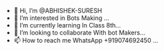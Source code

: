 - 👋 Hi, I’m @ABHISHEK-SURESH
- 👀 I’m interested in Bots Making ...
- 🌱 I’m currently learning In Class 8th...
- 💞️ I’m looking to collaborate With bot Makers...
- 📫 How to reach me WhatsApp +919074692450 ...

<!---
ABHISHEK-SER/ABHISHEK-SER is a ✨ special ✨ repository because its `README.md` (this file) appears on your GitHub profile.
You can click the Preview link to take a look at your changes.
--->

